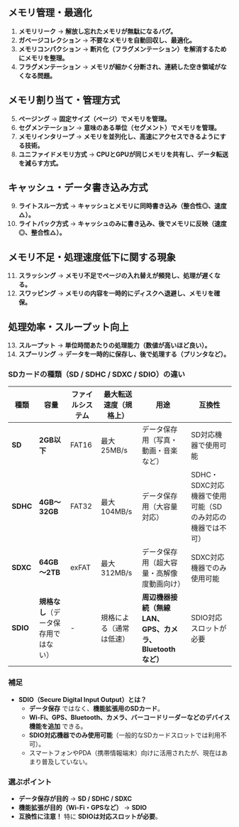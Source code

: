 

## メモリ管理・最適化
1. **メモリリーク** → **解放し忘れたメモリが無駄になるバグ。**  
2. **ガベージコレクション** → **不要なメモリを自動回収し、最適化。**  
3. **メモリコンパクション** → **断片化（フラグメンテーション）を解消するためにメモリを整理。**  
4. **フラグメンテーション** → **メモリが細かく分断され、連続した空き領域がなくなる問題。**  

## メモリ割り当て・管理方式
5. **ページング** → **固定サイズ（ページ）でメモリを管理。**  
6. **セグメンテーション** → **意味のある単位（セグメント）でメモリを管理。**  
7. **メモリインタリープ** → **メモリを並列化し、高速にアクセスできるようにする技術。**  
8. **ユニファイドメモリ方式** → **CPUとGPUが同じメモリを共有し、データ転送を減らす方式。**  

## キャッシュ・データ書き込み方式
9. **ライトスルー方式** → **キャッシュとメモリに同時書き込み（整合性◎、速度△）。**  
10. **ライトバック方式** → **キャッシュのみに書き込み、後でメモリに反映（速度◎、整合性△）。**  

## メモリ不足・処理速度低下に関する現象
11. **スラッシング** → **メモリ不足でページの入れ替えが頻発し、処理が遅くなる。**  
12. **スワッピング** → **メモリの内容を一時的にディスクへ退避し、メモリを確保。**  

## 処理効率・スループット向上
13. **スループット** → **単位時間あたりの処理能力（数値が高いほど良い）。**  
14. **スプーリング** → **データを一時的に保存し、後で処理する（プリンタなど）。**  


### **SDカードの種類（SD / SDHC / SDXC / SDIO）の違い**


| **種類**   | **容量**           | **ファイルシステム** | **最大転送速度**（規格上） | **用途** | **互換性** |
|------------|-----------------|----------------|------------------|----------------|------------------------------|
| **SD**     | **2GB以下**      | FAT16         | 最大 25MB/s      | データ保存用（写真・動画・音楽など） | SD対応機器で使用可能 |
| **SDHC**   | **4GB～32GB**    | FAT32         | 最大 104MB/s     | データ保存用（大容量対応） | SDHC・SDXC対応機器で使用可能（SDのみ対応の機器では不可） |
| **SDXC**   | **64GB～2TB**    | exFAT         | 最大 312MB/s     | データ保存用（超大容量・高解像度動画向け） | SDXC対応機器でのみ使用可能 |
| **SDIO**   | **規格なし**（データ保存用ではない） | - | 規格による（通常は低速） | **周辺機器接続（無線LAN、GPS、カメラ、Bluetooth など）** | SDIO対応スロットが必要 |

### **補足**
- **SDIO（Secure Digital Input Output）とは？**
  - **データ保存** ではなく、**機能拡張用のSDカード**。
  - **Wi-Fi、GPS、Bluetooth、カメラ、バーコードリーダーなどのデバイス機能を追加** できる。
  - **SDIO対応機器でのみ使用可能**（一般的なSDカードスロットでは利用不可）。
  - スマートフォンやPDA（携帯情報端末）向けに活用されたが、現在はあまり普及していない。

### **選ぶポイント**
- **データ保存が目的** → **SD / SDHC / SDXC**
- **機能拡張が目的（Wi-Fi・GPSなど）** → **SDIO**
- **互換性に注意！** 特に **SDIOは対応スロットが必要**。
